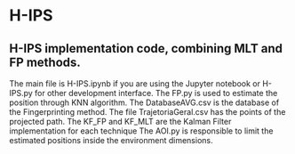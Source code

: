 # H-IPS
## H-IPS implementation code, combining MLT and FP methods.
The main file is H-IPS.ipynb if you are using the Jupyter notebook or H-IPS.py for other development interface.
The FP.py is used to estimate the position through KNN algorithm.
The DatabaseAVG.csv is the database of the Fingerprinting method.
The file TrajetoriaGeral.csv has the points of the projected path.
The KF_FP and KF_MLT are the Kalman Filter implementation for each technique
The AOI.py is responsible to limit the estimated positions inside the environment dimensions.